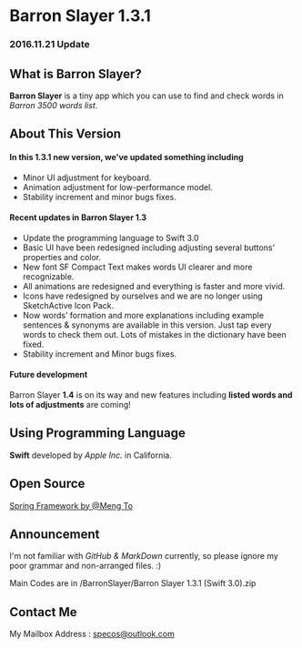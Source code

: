 # Barron Slayer 1.3.1 

### 2016.11.21 Update

## What is Barron Slayer?

**Barron Slayer** is a tiny app which you can use to find and check words in *Barron 3500 words list*.

## About This Version

#### In this 1.3.1 new version, we've updated something including

- Minor UI adjustment for keyboard.
- Animation adjustment for low-performance model.
- Stability increment and minor bugs fixes.

#### Recent updates in Barron Slayer 1.3

- Update the programming language to Swift 3.0
- Basic UI have been redesigned including adjusting several buttons’ properties and color.
- New font SF Compact Text makes words UI clearer and more recognizable.
- All animations are redesigned and everything is faster and more vivid.
- Icons have redesigned by ourselves and we are no longer using SketchActive Icon Pack.
- Now words’ formation and more explanations including example sentences & synonyms are available in this version. Just tap every words to check them out. Lots of mistakes in the dictionary have been fixed.
- Stability increment and Minor bugs fixes.

#### Future development

Barron Slayer **1.4** is on its way and new features including **listed words and lots of adjustments** are coming!

## Using Programming Language

**Swift** developed by *Apple Inc.* in California.

## Open Source

[Spring Framework by @Meng To](https://github.com/MengTo/Spring)

## Announcement

I'm not familiar with *GitHub & MarkDown* currently, so please ignore my poor grammar and non-arranged files. :)

Main Codes are in /BarronSlayer/Barron Slayer 1.3.1 (Swift 3.0).zip

## Contact Me

My Mailbox Address : specos@outlook.com